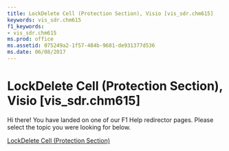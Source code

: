 ```yaml
---
title: LockDelete Cell (Protection Section), Visio [vis_sdr.chm615]
keywords: vis_sdr.chm615
f1_keywords:
- vis_sdr.chm615
ms.prod: office
ms.assetid: 075249a2-1f57-484b-9681-de931377d536
ms.date: 06/08/2017
---
```



# LockDelete Cell (Protection Section), Visio [vis_sdr.chm615]

Hi there! You have landed on one of our F1 Help redirector pages. Please select the topic you were looking for below.

[LockDelete Cell (Protection Section)](http://msdn.microsoft.com/library/596c62b7-8d42-1854-d709-592db09a6a84%28Office.15%29.aspx)

